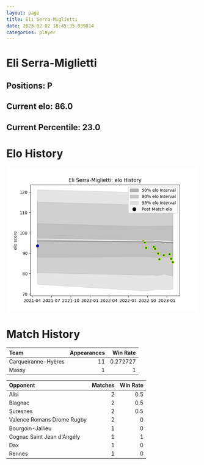 ```yaml
---  
layout: page  
title: Eli Serra-Miglietti  
date: 2023-02-02 18:45:35.039814  
categories: player  
---
```

# Eli Serra-Miglietti

## Positions: P

## Current elo: 86.0

## Current Percentile: 23.0

# Elo History


![elo history](history_EliSerra-Miglietti.png)
# Match History


| Team                |   Appearances |   Win Rate |
|:--------------------|--------------:|-----------:|
| Carqueiranne-Hyères |            11 |   0.272727 |
| Massy               |             1 |   1        |

| Opponent                   |   Matches |   Win Rate |
|:---------------------------|----------:|-----------:|
| Albi                       |         2 |        0.5 |
| Blagnac                    |         2 |        0.5 |
| Suresnes                   |         2 |        0.5 |
| Valence Romans Drome Rugby |         2 |        0   |
| Bourgoin-Jallieu           |         1 |        0   |
| Cognac Saint Jean d'Angély |         1 |        1   |
| Dax                        |         1 |        0   |
| Rennes                     |         1 |        0   |